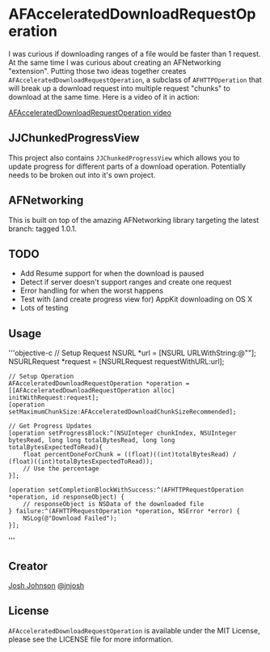 # AFAcceleratedDownloadRequestOperation

I was curious if downloading ranges of a file would be faster than 1 request. At the same time I was curious about creating an AFNetworking "extension". Putting those two ideas together creates `AFAcceleratedDownloadRequestOperation`, a subclass of  `AFHTTPOperation` that will break up a download request into multiple request "chunks" to download at the same time. Here is a video of it in action:

[AFAcceleratedDownloadRequestOperation video](http://jsh.in/KfBi)

## JJChunkedProgressView ##

This project also contains `JJChunkedProgressView` which allows you to update progress for different parts of a download operation. Potentially needs to be broken out into it's own project.

## AFNetworking ##

This is built on top of the amazing AFNetworking library targeting the latest branch: tagged 1.0.1.

## TODO ##

- Add Resume support for when the download is paused
- Detect if server doesn't support ranges and create one request
- Error handling for when the worst happens
- Test with (and create progress view for) AppKit downloading on OS X
- Lots of testing

## Usage ##

'''objective-c
    // Setup Request
    NSURL *url = [NSURL URLWithString:@"<URL to big file>"];
    NSURLRequest *request = [NSURLRequest requestWithURL:url];
    
    // Setup Operation
    AFAcceleratedDownloadRequestOperation *operation = [[AFAcceleratedDownloadRequestOperation alloc] initWithRequest:request];
    [operation setMaximumChunkSize:AFAcceleratedDownloadChunkSizeRecommended];
    
    // Get Progress Updates
    [operation setProgressBlock:^(NSUInteger chunkIndex, NSUInteger bytesRead, long long totalBytesRead, long long totalBytesExpectedToRead){
        float percentDoneForChunk = ((float)((int)totalBytesRead) / (float)((int)totalBytesExpectedToRead));
        // Use the percentage
    }];
    
    [operation setCompletionBlockWithSuccess:^(AFHTTPRequestOperation *operation, id responseObject) {
        // responseObject is NSData of the downloaded file
    } failure:^(AFHTTPRequestOperation *operation, NSError *error) {
        NSLog(@"Download Failed");
    }];
'''

## Creator

[Josh Johnson](http://jnjosh.com) [@jnjosh](http://twitter.com/jnjosh)

## License

`AFAcceleratedDownloadRequestOperation` is available under the MIT License, please see the LICENSE file for more information.